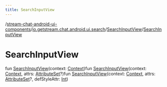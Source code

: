 ```yaml
---
title: SearchInputView
---
```

/[stream-chat-android-ui-components](../../index.md)/[io.getstream.chat.android.ui.search](../index.md)/[SearchInputView](index.md)/[SearchInputView](SearchInputView.md)  
  
  
  
# SearchInputView  
fun [SearchInputView](SearchInputView.md)(context: [Context](https://developer.android.com/reference/kotlin/android/content/Context.html))fun [SearchInputView](SearchInputView.md)(context: [Context](https://developer.android.com/reference/kotlin/android/content/Context.html), attrs: [AttributeSet](https://developer.android.com/reference/kotlin/android/util/AttributeSet.html)?)fun [SearchInputView](SearchInputView.md)(context: [Context](https://developer.android.com/reference/kotlin/android/content/Context.html), attrs: [AttributeSet](https://developer.android.com/reference/kotlin/android/util/AttributeSet.html)?, defStyleAttr: [Int](https://kotlinlang.org/api/latest/jvm/stdlib/kotlin/-int/index.html))
